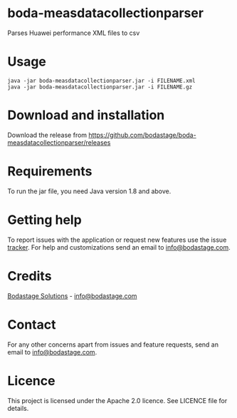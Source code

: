# boda-measdatacollectionparser
Parses Huawei performance XML files to csv

# Usage
```
java -jar boda-measdatacollectionparser.jar -i FILENAME.xml
java -jar boda-measdatacollectionparser.jar -i FILENAME.gz
```



# Download and installation
Download the release from https://github.com/bodastage/boda-measdatacollectionparser/releases

# Requirements
To run the jar file, you need Java version 1.8 and above.

# Getting help
To report issues with the application or request new features use the issue [tracker](https://github.com/bodastage/boda-measdatacollectionparser/issues). For help and customizations send an email to info@bodastage.com.

# Credits
[Bodastage Solutions](http://www.bodastage.com) - info@bodastage.com

# Contact
For any other concerns apart from issues and feature requests, send an email to info@bodastage.com.

# Licence
This project is licensed under the Apache 2.0 licence.  See LICENCE file for details.
